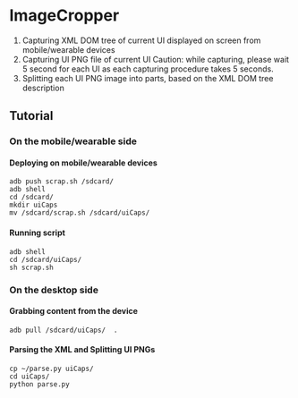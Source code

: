 # ImageCropper
1. Capturing XML DOM tree of current UI displayed on screen from mobile/wearable devices
2. Capturing UI PNG file of current UI
   Caution: while capturing, please wait 5 second for each UI as each capturing procedure takes 5 seconds.
3. Splitting each UI PNG image into parts, based on the XML DOM tree description

## Tutorial

### On the mobile/wearable side
#### Deploying on mobile/wearable devices
```
adb push scrap.sh /sdcard/
adb shell
cd /sdcard/
mkdir uiCaps
mv /sdcard/scrap.sh /sdcard/uiCaps/
```

#### Running script
```
adb shell 
cd /sdcard/uiCaps/
sh scrap.sh
```

### On the desktop side
#### Grabbing content from the device
```
adb pull /sdcard/uiCaps/  .
```
#### Parsing the XML and Splitting UI PNGs
```
cp ~/parse.py uiCaps/
cd uiCaps/
python parse.py
```
